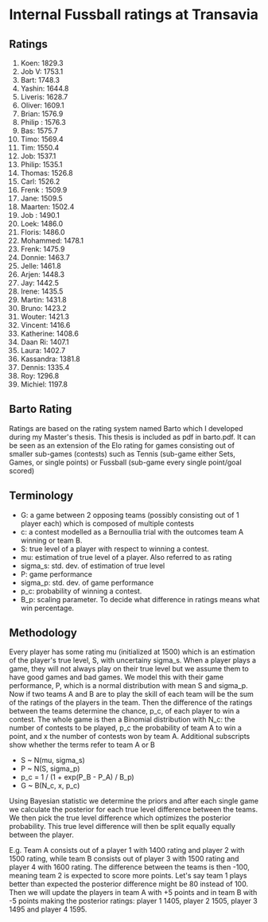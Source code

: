 # Internal Fussball ratings at Transavia
## Ratings
1. Koen: 1829.3 
2. Job V: 1753.1 
3. Bart: 1748.3 
4. Yashin: 1644.8 
5. Liveris: 1628.7 
6. Oliver: 1609.1 
7. Brian: 1576.9 
8. Philip : 1576.3 
9. Bas: 1575.7 
10. Timo: 1569.4 
11. Tim: 1550.4 
12. Job: 1537.1 
13. Philip: 1535.1 
14. Thomas: 1526.8 
15. Carl: 1526.2 
16. Frenk : 1509.9 
17. Jane: 1509.5 
18. Maarten: 1502.4 
19. Job : 1490.1 
20. Loek: 1486.0 
21. Floris: 1486.0 
22. Mohammed: 1478.1 
23. Frenk: 1475.9 
24. Donnie: 1463.7 
25. Jelle: 1461.8 
26. Arjen: 1448.3 
27. Jay: 1442.5 
28. Irene: 1435.5 
29. Martin: 1431.8 
30. Bruno: 1423.2 
31. Wouter: 1421.3 
32. Vincent: 1416.6 
33. Katherine: 1408.6 
34. Daan Ri: 1407.1 
35. Laura: 1402.7 
36. Kassandra: 1381.8 
37. Dennis: 1335.4 
38. Roy: 1296.8 
39. Michiel: 1197.8 

## Barto Rating
Ratings are based on the rating system named Barto which I developed during my Master's thesis. This thesis is included as pdf in barto.pdf. It can be seen as an extension of the Elo rating for games consisting out of smaller sub-games (contests) such as Tennis (sub-game either Sets, Games, or single points) or Fussball (sub-game every single point/goal scored)
## Terminology
- G: a game between 2 opposing teams (possibly consisting out of 1 player each) which is composed of multiple contests
- c: a contest modelled as a Bernoullia trial with the outcomes team A winning or team B.
- S: true level of a player with respect to winning a contest.
- mu: estimation of true level of a player. Also referred to as rating
- sigma_s: std. dev. of estimation of true level
- P: game performance
- sigma_p: std. dev. of game performance
- p_c: probability of winning a contest.
- B_p: scaling parameter. To decide what difference in ratings means what win percentage.
## Methodology
Every player has some rating mu (initialized at 1500) which is an estimation of the player's true level, S, with uncertainy sigma_s. When a player plays a game, they will not always play on their true level but we assume them to have good games and bad games. We model this with their game performance, P, which is a normal distribution with mean S and sigma_p. Now if two teams A and B are to play the skill of each team will be the sum of the ratings of the players in the team. Then the difference of the ratings between the teams determine the chance, p_c, of each player to win a contest. The whole game is then a Binomial distribution with N_c: the number of contests to be played, p_c the probability of team A to win a point, and x the number of contests won by team A. Additional subscripts show whether the terms refer to team A or B
- S ~ N(mu, sigma_s)
- P ~ N(S, sigma_p)
- p_c = 1 / (1 + exp(P_B - P_A) / B_p)
- G ~ B(N_c, x, p_c)

Using Bayesian statistic we determine the priors and after each single game we calculate the posterior for each true level difference between the teams. We then pick the true level difference which optimizes the posterior probability. This true level difference will then be split equally equally between the player. 

E.g. Team A consists out of a player 1 with 1400 rating and player 2 with 1500 rating, while team B consists out of player 3 with 1500 rating and player 4 with 1600 rating. The difference between the teams is then -100, meaning team 2 is expected to score more points. Let's say team 1 plays better than expected the posterior difference might be 80 instead of 100. Then we will update the players in team A with +5 points and in team B with -5 points making the posterior ratings: player 1 1405, player 2 1505, player 3 1495 and player 4 1595.